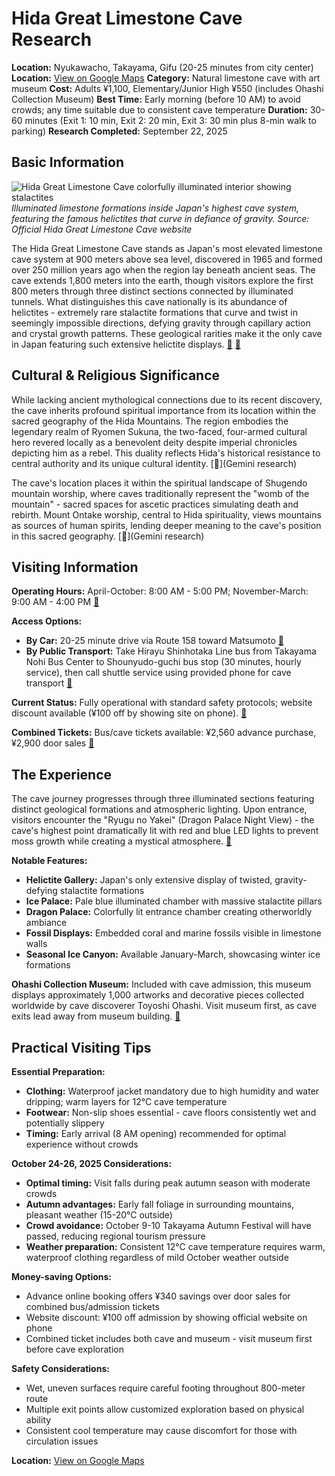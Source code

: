 # Hida Great Limestone Cave Research

**Location:** Nyukawacho, Takayama, Gifu (20-25 minutes from city center)
**Location:** [View on Google Maps](https://maps.google.com/maps?q=36.1461317,137.252159)
**Category:** Natural limestone cave with art museum
**Cost:** Adults ¥1,100, Elementary/Junior High ¥550 (includes Ohashi Collection Museum)
**Best Time:** Early morning (before 10 AM) to avoid crowds; any time suitable due to consistent cave temperature
**Duration:** 30-60 minutes (Exit 1: 10 min, Exit 2: 20 min, Exit 3: 30 min plus 8-min walk to parking)
**Research Completed:** September 22, 2025

## Basic Information

![Hida Great Limestone Cave colorfully illuminated interior showing stalactites](https://upload.wikimedia.org/wikipedia/commons/5/50/%E9%A3%9B%E9%A8%A8%E5%A4%A7%E9%8D%BE%E4%B9%B3%E6%B4%9E_%2848346806541%29.jpg)
*Illuminated limestone formations inside Japan's highest cave system, featuring the famous helictites that curve in defiance of gravity. Source: Official Hida Great Limestone Cave website*

The Hida Great Limestone Cave stands as Japan's most elevated limestone cave system at 900 meters above sea level, discovered in 1965 and formed over 250 million years ago when the region lay beneath ancient seas. The cave extends 1,800 meters into the earth, though visitors explore the first 800 meters through three distinct sections connected by illuminated tunnels. What distinguishes this cave nationally is its abundance of helictites - extremely rare stalactite formations that curve and twist in seemingly impossible directions, defying gravity through capillary action and crystal growth patterns. These geological rarities make it the only cave in Japan featuring such extensive helictite displays. [🔗](https://www.syonyudo.com/en/) [🔗](https://www.showcaves.com/english/jp/showcaves/Hida.html)

## Cultural & Religious Significance

While lacking ancient mythological connections due to its recent discovery, the cave inherits profound spiritual importance from its location within the sacred geography of the Hida Mountains. The region embodies the legendary realm of Ryomen Sukuna, the two-faced, four-armed cultural hero revered locally as a benevolent deity despite imperial chronicles depicting him as a rebel. This duality reflects Hida's historical resistance to central authority and its unique cultural identity. [🔗](Gemini research)

The cave's location places it within the spiritual landscape of Shugendo mountain worship, where caves traditionally represent the "womb of the mountain" - sacred spaces for ascetic practices simulating death and rebirth. Mount Ontake worship, central to Hida spirituality, views mountains as sources of human spirits, lending deeper meaning to the cave's position in this sacred geography. [🔗](Gemini research)

## Visiting Information

**Operating Hours:** April-October: 8:00 AM - 5:00 PM; November-March: 9:00 AM - 4:00 PM [🔗](https://www.syonyudo.com/en/)

**Access Options:**
- **By Car:** 20-25 minute drive via Route 158 toward Matsumoto [🔗](https://www.hida.jp/english/touristattractions/takayamacity/nature/4000146.html)
- **By Public Transport:** Take Hirayu Shinhotaka Line bus from Takayama Nohi Bus Center to Shounyudo-guchi bus stop (30 minutes, hourly service), then call shuttle service using provided phone for cave transport [🔗](https://centrip-japan.com/spot/1170.html)

**Current Status:** Fully operational with standard safety protocols; website discount available (¥100 off by showing site on phone). [🔗](https://visitgifu.com/see-do/hida-great-limestone-cave/)

**Combined Tickets:** Bus/cave tickets available: ¥2,560 advance purchase, ¥2,900 door sales [🔗](https://us.trip.com/moments/poi-hida-great-limestone-cave-30247856/)

## The Experience

The cave journey progresses through three illuminated sections featuring distinct geological formations and atmospheric lighting. Upon entrance, visitors encounter the "Ryugu no Yakei" (Dragon Palace Night View) - the cave's highest point dramatically lit with red and blue LED lights to prevent moss growth while creating a mystical atmosphere. [🔗](https://www.japan.travel/en/sg/story/behold-japans-natural-wonder-great-limestone-cave-hida/)

**Notable Features:**
- **Helictite Gallery:** Japan's only extensive display of twisted, gravity-defying stalactite formations
- **Ice Palace:** Pale blue illuminated chamber with massive stalactite pillars
- **Dragon Palace:** Colorfully lit entrance chamber creating otherworldly ambiance
- **Fossil Displays:** Embedded coral and marine fossils visible in limestone walls
- **Seasonal Ice Canyon:** Available January-March, showcasing winter ice formations

**Ohashi Collection Museum:** Included with cave admission, this museum displays approximately 1,000 artworks and decorative pieces collected worldwide by cave discoverer Toyoshi Ohashi. Visit museum first, as cave exits lead away from museum building. [🔗](https://www.tripadvisor.com/Attraction_Review-g298113-d1407429-Reviews-Great_Limestone_Cave_of_Hida_and_Ohashi_Collection_Museum-Takayama_Gifu_Prefectur.html)

## Practical Visiting Tips

**Essential Preparation:**
- **Clothing:** Waterproof jacket mandatory due to high humidity and water dripping; warm layers for 12°C cave temperature
- **Footwear:** Non-slip shoes essential - cave floors consistently wet and potentially slippery
- **Timing:** Early arrival (8 AM opening) recommended for optimal experience without crowds

**October 24-26, 2025 Considerations:**
- **Optimal timing:** Visit falls during peak autumn season with moderate crowds
- **Autumn advantages:** Early fall foliage in surrounding mountains, pleasant weather (15-20°C outside)
- **Crowd avoidance:** October 9-10 Takayama Autumn Festival will have passed, reducing regional tourism pressure
- **Weather preparation:** Consistent 12°C cave temperature requires warm, waterproof clothing regardless of mild October weather outside

**Money-saving Options:**
- Advance online booking offers ¥340 savings over door sales for combined bus/admission tickets
- Website discount: ¥100 off admission by showing official website on phone
- Combined ticket includes both cave and museum - visit museum first before cave exploration

**Safety Considerations:**
- Wet, uneven surfaces require careful footing throughout 800-meter route
- Multiple exit points allow customized exploration based on physical ability
- Consistent cool temperature may cause discomfort for those with circulation issues

**Location:** [View on Google Maps](https://www.google.com/maps/place/%E9%A3%9B%E9%A8%A8%E5%A4%A7%E9%8D%BE%E4%B9%B3%E6%B4%9E/@36.1838201,137.4222333,17z/data=!4m8!3m7!1s0x6002b31bfe06436f:0x4dc15d31494fe6c1!8m2!3d36.1838158!4d137.4248082!9m1!1b1!16s/g/121xczqs)
